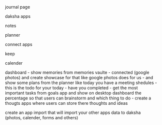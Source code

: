 





journal page



daksha apps





notes



planner



connect apps





keep



calender



dashboard - show memories from memories vaulte - connected (google photos) and create showcase for that like google photos does for us - and show some plans from the planner like today you have a meeting shedules - this is the todo for your today - have you completed - get the most important tasks from goals app and show on desktop dashboard the percentage so that users can brainstorm and which thing to do - create a thougts apps where users can store there thoughts and ideas



create an app import that will import your other apps data to daksha (photos, calender, forms and others)













